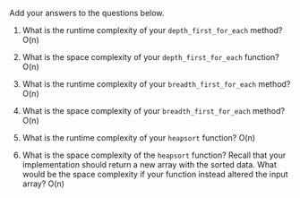 Add your answers to the questions below.

1. What is the runtime complexity of your `depth_first_for_each` method? O(n)

2. What is the space complexity of your `depth_first_for_each` function? O(n)

3. What is the runtime complexity of your `breadth_first_for_each` method? O(n)

4. What is the space complexity of your `breadth_first_for_each` method? O(n)

5. What is the runtime complexity of your `heapsort` function?  O(n)

6. What is the space complexity of the `heapsort` function? Recall that your implementation should return a new array with the sorted data. What would be the space complexity if your function instead altered the input array? 
O(n)
